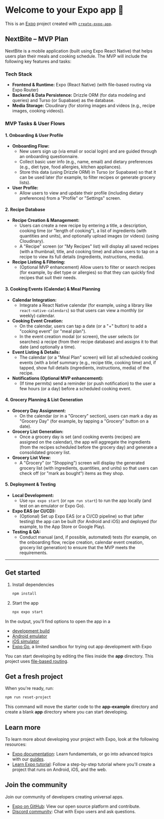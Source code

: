 # Welcome to your Expo app 👋

This is an [Expo](https://expo.dev) project created with [`create-expo-app`](https://www.npmjs.com/package/create-expo-app).

## NextBite – MVP Plan

NextBite is a mobile application (built using Expo React Native) that helps users plan their meals and cooking schedule. The MVP will include the following key features and tasks:

### Tech Stack
- **Frontend & Runtime:** Expo (React Native) (with file-based routing via Expo Router)
- **Backend & Data Persistence:** Drizzle ORM (for data modeling and queries) and Turso (or Supabase) as the database.
- **Media Storage:** Cloudinary (for storing images and videos (e.g., recipe images, cooking videos)).

### MVP Tasks & User Flows

#### 1. Onboarding & User Profile
- **Onboarding Flow:**  
  - New users sign up (via email or social login) and are guided through an onboarding questionnaire.
  - Collect basic user info (e.g., name, email) and dietary preferences (e.g., diet type, food allergies, kitchen appliances).
  - Store this data (using Drizzle ORM) in Turso (or Supabase) so that it can be used later (for example, to filter recipes or generate grocery lists).
- **User Profile:**  
  - Allow users to view and update their profile (including dietary preferences) from a "Profile" or "Settings" screen.

#### 2. Recipe Database
- **Recipe Creation & Management:**  
  - Users can create a new recipe by entering a title, a description, cooking time (or "length of cooking"), a list of ingredients (with quantities and units), and optionally upload images (or videos) (using Cloudinary).
  - A "Recipe" screen (or "My Recipes" list) will display all saved recipes (with a thumbnail, title, and cooking time) and allow users to tap on a recipe to view its full details (ingredients, instructions, media).
- **Recipe Listing & Filtering:**  
  - (Optional MVP enhancement) Allow users to filter or search recipes (for example, by diet type or allergies) so that they can quickly find recipes that suit their needs.

#### 3. Cooking Events (Calendar) & Meal Planning
- **Calendar Integration:**  
  - Integrate a React Native calendar (for example, using a library like `react-native-calendars`) so that users can view a monthly (or weekly) calendar.
- **Cooking Event Creation:**  
  - On the calendar, users can tap a date (or a "+" button) to add a "cooking event" (or "meal plan").
  - In the event creation modal (or screen), the user selects (or searches) a recipe (from their recipe database) and assigns it to that date (and optionally a time).
- **Event Listing & Details:**  
  - The calendar (or a "Meal Plan" screen) will list all scheduled cooking events (with a brief summary (e.g., recipe title, cooking time) and, if tapped, show full details (ingredients, instructions, media) of the recipe.
- **Notifications (Optional MVP enhancement):**  
  - (If time permits) send a reminder (or push notification) to the user a few hours (or a day) before a scheduled cooking event.

#### 4. Grocery Planning & List Generation
- **Grocery Day Assignment:**  
  - On the calendar (or in a "Grocery" section), users can mark a day as "Grocery Day" (for example, by tapping a "Grocery" button on a date).
- **Grocery List Generation:**  
  - Once a grocery day is set (and cooking events (recipes) are assigned on the calendar), the app will aggregate the ingredients (from the recipes scheduled before the grocery day) and generate a consolidated grocery list.
- **Grocery List View:**  
  - A "Grocery" (or "Shopping") screen will display the generated grocery list (with ingredients, quantities, and units) so that users can check off (or "mark as bought") items as they shop.

#### 5. Deployment & Testing
- **Local Development:**  
  - Use `npx expo start` (or `npm run start`) to run the app locally (and test on an emulator or Expo Go).
- **Expo EAS (or CI/CD):**  
  - (Optional) Set up Expo EAS (or a CI/CD pipeline) so that (after testing) the app can be built (for Android and iOS) and deployed (for example, to the App Store or Google Play).
- **Testing & QA:**  
  - Conduct manual (and, if possible, automated) tests (for example, on the onboarding flow, recipe creation, calendar event creation, grocery list generation) to ensure that the MVP meets the requirements.

---

## Get started

1. Install dependencies

   ```bash
   npm install
   ```

2. Start the app

   ```bash
   npx expo start
   ```

In the output, you'll find options to open the app in a

- [development build](https://docs.expo.dev/develop/development-builds/introduction/)
- [Android emulator](https://docs.expo.dev/workflow/android-studio-emulator/)
- [iOS simulator](https://docs.expo.dev/workflow/ios-simulator/)
- [Expo Go](https://expo.dev/go), a limited sandbox for trying out app development with Expo

You can start developing by editing the files inside the **app** directory. This project uses [file-based routing](https://docs.expo.dev/router/introduction).

## Get a fresh project

When you're ready, run:

```bash
npm run reset-project
```

This command will move the starter code to the **app-example** directory and create a blank **app** directory where you can start developing.

## Learn more

To learn more about developing your project with Expo, look at the following resources:

- [Expo documentation](https://docs.expo.dev/): Learn fundamentals, or go into advanced topics with our [guides](https://docs.expo.dev/guides).
- [Learn Expo tutorial](https://docs.expo.dev/tutorial/introduction/): Follow a step-by-step tutorial where you'll create a project that runs on Android, iOS, and the web.

## Join the community

Join our community of developers creating universal apps.

- [Expo on GitHub](https://github.com/expo/expo): View our open source platform and contribute.
- [Discord community](https://chat.expo.dev): Chat with Expo users and ask questions.
